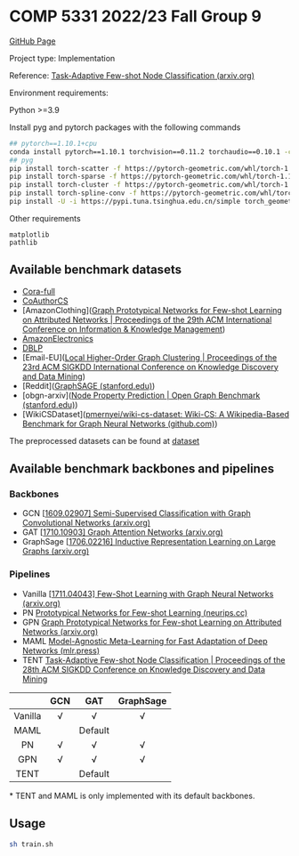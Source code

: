 # COMP 5331 2022/23 Fall Group 9

[GitHub Page](https://github.com/RYY0722/TENT_COMP5331_draft)

Project type: Implementation

Reference: [Task-Adaptive Few-shot Node Classification (arxiv.org)](https://arxiv.org/pdf/2206.11972.pdf)

Environment requirements:

Python >=3.9

Install pyg and pytorch packages with the following commands

```sh
## pytorch==1.10.1+cpu
conda install pytorch==1.10.1 torchvision==0.11.2 torchaudio==0.10.1 -c pytorch -y
## pyg
pip install torch-scatter -f https://pytorch-geometric.com/whl/torch-1.10.1+cpu.html
pip install torch-sparse -f https://pytorch-geometric.com/whl/torch-1.10.1+cpu.html
pip install torch-cluster -f https://pytorch-geometric.com/whl/torch-1.10.1+cpu.html
pip install torch-spline-conv -f https://pytorch-geometric.com/whl/torch-1.10.1+cpu.html
pip install -U -i https://pypi.tuna.tsinghua.edu.cn/simple torch_geometric

```



Other requirements

```
matplotlib
pathlib
```



## Available benchmark datasets

- [Cora-full](https://arxiv.org/abs/1707.03815)
- [CoAuthorCS](https://kddcup2016.azurewebsites.net/)
- [AmazonClothing]([Graph Prototypical Networks for Few-shot Learning on Attributed Networks | Proceedings of the 29th ACM International Conference on Information & Knowledge Management](https://dl.acm.org/doi/10.1145/3340531.3411922))
- [AmazonElectronics](https://arxiv.org/pdf/1506.08839.pdf)
- [DBLP]([AMiner](https://www.aminer.org/citation))
- [Email-EU]([Local Higher-Order Graph Clustering | Proceedings of the 23rd ACM SIGKDD International Conference on Knowledge Discovery and Data Mining](https://dl.acm.org/doi/10.1145/3097983.3098069))
- [Reddit]([GraphSAGE (stanford.edu)](http://snap.stanford.edu/graphsage/))
- [obgn-arxiv]([Node Property Prediction | Open Graph Benchmark (stanford.edu)](https://ogb.stanford.edu/docs/nodeprop/#ogbn-arxiv))
- [WikiCSDataset]([pmernyei/wiki-cs-dataset: Wiki-CS: A Wikipedia-Based Benchmark for Graph Neural Networks (github.com)](https://github.com/pmernyei/wiki-cs-dataset))

The preprocessed datasets can be found at [dataset](https://hkustconnect-my.sharepoint.com/:f:/g/personal/yruanaf_connect_ust_hk/EqliD2zZ4X9CiUPbovRfSn8Ba47Bd1tLtiCtjBCCFZzxXg?e=BwoHsv)

## Available benchmark backbones and pipelines

### Backbones

- GCN [[1609.02907\] Semi-Supervised Classification with Graph Convolutional Networks (arxiv.org)](https://arxiv.org/abs/1609.02907)
- GAT [[1710.10903\] Graph Attention Networks (arxiv.org)](https://arxiv.org/abs/1710.10903)
- GraphSage [[1706.02216\] Inductive Representation Learning on Large Graphs (arxiv.org)](https://arxiv.org/abs/1706.02216)

### Pipelines

- Vanilla [[1711.04043\] Few-Shot Learning with Graph Neural Networks (arxiv.org)](https://arxiv.org/abs/1711.04043)
- PN [Prototypical Networks for Few-shot Learning (neurips.cc)](https://proceedings.neurips.cc/paper/2017/file/cb8da6767461f2812ae4290eac7cbc42-Paper.pdf)
- GPN [Graph Prototypical Networks for Few-shot Learning on Attributed Networks (arxiv.org)](https://arxiv.org/pdf/2006.12739.pdf)
- MAML [Model-Agnostic Meta-Learning for Fast Adaptation of Deep Networks (mlr.press)](https://proceedings.mlr.press/v70/finn17a/finn17a.pdf)
- TENT [Task-Adaptive Few-shot Node Classification | Proceedings of the 28th ACM SIGKDD Conference on Knowledge Discovery and Data Mining](https://dl.acm.org/doi/abs/10.1145/3534678.3539265)

|         | GCN  |   GAT   | GraphSage |
| :-----: | :--: | :-----: | :-------: |
| Vanilla |  √   |    √    |     √     |
|  MAML   |      | Default |           |
|   PN    |  √   |    √    |     √     |
|   GPN   |  √   |    √    |     √     |
|  TENT   |      | Default |           |

\* TENT and MAML is only implemented with its default backbones. 

## Usage

```sh
sh train.sh
```

